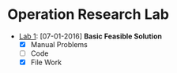Operation Research Lab
======================

- [Lab 1](07-01-2016/problem1.md): [07-01-2016] **Basic Feasible Solution**
	- [x] Manual Problems 
	- [ ] Code
	- [x] File Work  
